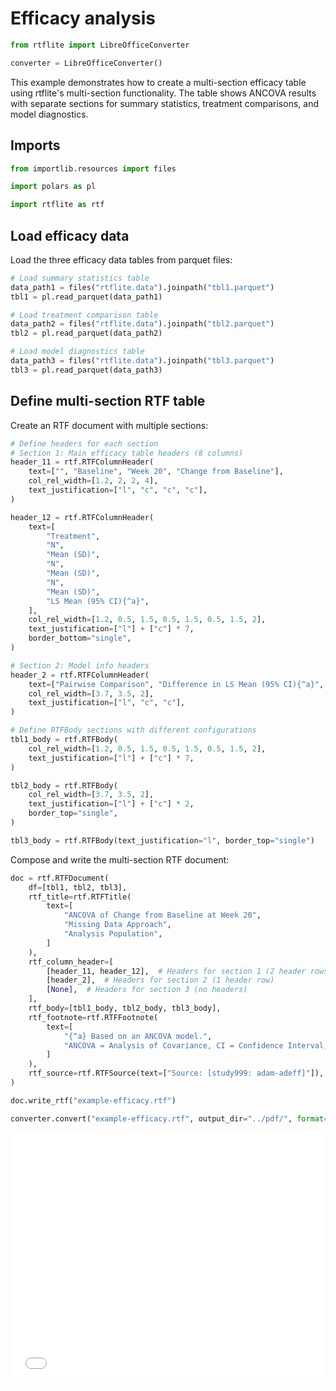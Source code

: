 # Efficacy analysis

```python exec="on" session="default"
from rtflite import LibreOfficeConverter

converter = LibreOfficeConverter()
```

This example demonstrates how to create a multi-section efficacy table
using rtflite's multi-section functionality.
The table shows ANCOVA results with separate sections for summary statistics,
treatment comparisons, and model diagnostics.

## Imports

```python exec="on" source="above" session="default"
from importlib.resources import files

import polars as pl

import rtflite as rtf
```

## Load efficacy data

Load the three efficacy data tables from parquet files:

```python exec="on" source="above" session="default"
# Load summary statistics table
data_path1 = files("rtflite.data").joinpath("tbl1.parquet")
tbl1 = pl.read_parquet(data_path1)

# Load treatment comparison table
data_path2 = files("rtflite.data").joinpath("tbl2.parquet")
tbl2 = pl.read_parquet(data_path2)

# Load model diagnostics table
data_path3 = files("rtflite.data").joinpath("tbl3.parquet")
tbl3 = pl.read_parquet(data_path3)
```

## Define multi-section RTF table

Create an RTF document with multiple sections:

```python exec="on" source="above" session="default"
# Define headers for each section
# Section 1: Main efficacy table headers (8 columns)
header_11 = rtf.RTFColumnHeader(
    text=["", "Baseline", "Week 20", "Change from Baseline"],
    col_rel_width=[1.2, 2, 2, 4],
    text_justification=["l", "c", "c", "c"],
)

header_12 = rtf.RTFColumnHeader(
    text=[
        "Treatment",
        "N",
        "Mean (SD)",
        "N",
        "Mean (SD)",
        "N",
        "Mean (SD)",
        "LS Mean (95% CI){^a}",
    ],
    col_rel_width=[1.2, 0.5, 1.5, 0.5, 1.5, 0.5, 1.5, 2],
    text_justification=["l"] + ["c"] * 7,
    border_bottom="single",
)

# Section 2: Model info headers
header_2 = rtf.RTFColumnHeader(
    text=["Pairwise Comparison", "Difference in LS Mean (95% CI){^a}", "p-Value"],
    col_rel_width=[3.7, 3.5, 2],
    text_justification=["l", "c", "c"],
)

# Define RTFBody sections with different configurations
tbl1_body = rtf.RTFBody(
    col_rel_width=[1.2, 0.5, 1.5, 0.5, 1.5, 0.5, 1.5, 2],
    text_justification=["l"] + ["c"] * 7,
)

tbl2_body = rtf.RTFBody(
    col_rel_width=[3.7, 3.5, 2],
    text_justification=["l"] + ["c"] * 2,
    border_top="single",
)

tbl3_body = rtf.RTFBody(text_justification="l", border_top="single")
```

Compose and write the multi-section RTF document:

```python exec="on" source="above" session="default" workdir="docs/articles/rtf/"
doc = rtf.RTFDocument(
    df=[tbl1, tbl2, tbl3],
    rtf_title=rtf.RTFTitle(
        text=[
            "ANCOVA of Change from Baseline at Week 20",
            "Missing Data Approach",
            "Analysis Population",
        ]
    ),
    rtf_column_header=[
        [header_11, header_12],  # Headers for section 1 (2 header rows)
        [header_2],  # Headers for section 2 (1 header row)
        [None],  # Headers for section 3 (no headers)
    ],
    rtf_body=[tbl1_body, tbl2_body, tbl3_body],
    rtf_footnote=rtf.RTFFootnote(
        text=[
            "{^a} Based on an ANCOVA model.",
            "ANCOVA = Analysis of Covariance, CI = Confidence Interval, LS = Least Squares, SD = Standard Deviation",
        ]
    ),
    rtf_source=rtf.RTFSource(text=["Source: [study999: adam-adeff]"]),
)

doc.write_rtf("example-efficacy.rtf")
```

```python exec="on" session="default" workdir="docs/articles/rtf/"
converter.convert("example-efficacy.rtf", output_dir="../pdf/", format="pdf", overwrite=True)
```

<embed src="../pdf/example-efficacy.pdf" style="width:100%; height:400px" type="application/pdf">
